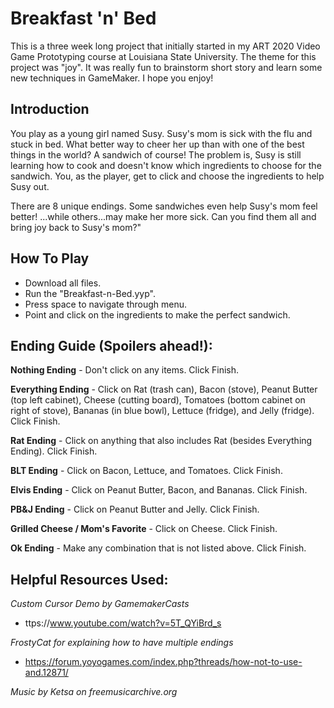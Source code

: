 # Breakfast 'n' Bed
This is a three week long project that initially started in my ART 2020 Video Game Prototyping course at Louisiana State University. The theme for this project was "joy". It was really fun to brainstorm short story and learn some new techniques in GameMaker. I hope you enjoy!

## Introduction
You play as a young girl named Susy. Susy's mom is sick with the flu and stuck in bed. What better way to cheer her up than with one of the best things in the world? A sandwich of course! The problem is, Susy is still learning how to cook and doesn't know which ingredients to choose for the sandwich. You, as the player, get to click and choose the  ingredients to help Susy out.

There are 8 unique endings. Some sandwiches even help Susy's mom feel better! ...while others...may make her more sick. Can you find them all and bring joy back to Susy's mom?"

## How To Play
- Download all files.
- Run the "Breakfast-n-Bed.yyp".
- Press space to navigate through menu.
- Point and click on the ingredients to make the perfect sandwich.

## Ending Guide (Spoilers ahead!):
**Nothing Ending**
	- Don't click on any items. Click Finish.

**Everything Ending**
	- Click on Rat (trash can), Bacon (stove), Peanut Butter (top left cabinet), Cheese (cutting board), Tomatoes (bottom cabinet on right of stove), Bananas (in blue bowl), Lettuce (fridge), and Jelly (fridge). Click Finish.

**Rat Ending**
	- Click on anything that also includes Rat (besides Everything Ending). Click Finish.

**BLT Ending**
	- Click on Bacon, Lettuce, and Tomatoes. Click Finish.

**Elvis Ending**
	- Click on Peanut Butter, Bacon, and Bananas. Click Finish.

**PB&J Ending**
	- Click on Peanut Butter and Jelly. Click Finish.

**Grilled Cheese / Mom's Favorite**
	- Click on Cheese. Click Finish.

**Ok Ending**
	- Make any combination that is not listed above. Click Finish.

## Helpful Resources Used:
_Custom Cursor Demo by GamemakerCasts_
- ttps://www.youtube.com/watch?v=5T_QYiBrd_s

_FrostyCat for explaining how to have multiple endings_
- https://forum.yoyogames.com/index.php?threads/how-not-to-use-and.12871/

_Music by Ketsa on freemusicarchive.org_